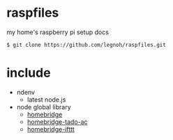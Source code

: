 # raspfiles

my home's raspberry pi setup docs

```sh
$ git clone https://github.com/legnoh/raspfiles.git
```

# include
- ndenv
  - latest node.js
- node global library
  - [homebridge](https://github.com/nfarina/homebridge)
  - [homebridge-tado-ac](https://github.com/nitaybz/homebridge-tado-ac#readme)
  - [homebridge-ifttt](https://github.com/ilcato/homebridge-ifttt)
